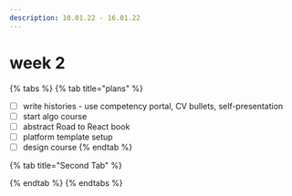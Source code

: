 ```yaml
---
description: 10.01.22 - 16.01.22
---
```


# week 2

{% tabs %}
{% tab title="plans" %}


* [ ] write histories - use competency portal, CV bullets, self-presentation
* [ ] start algo course
* [ ] abstract Road to React book
* [ ] platform template setup
* [ ] design course
{% endtab %}

{% tab title="Second Tab" %}

{% endtab %}
{% endtabs %}

